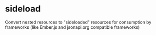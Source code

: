 # sideload

Convert nested resources to "sideloaded" resources for consumption by frameworks (like Ember.js and jsonapi.org compatible frameworks)
